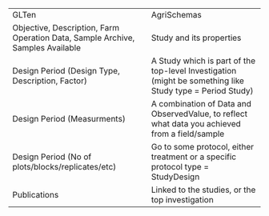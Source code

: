<table>
    <tr>
        <td>GLTen</td>
        <td>AgriSchemas</td>
    </tr>
    <tr>
        <td>Objective, Description, Farm Operation Data, Sample Archive, Samples Available</td>
        <td>Study and its properties</td>
    </tr>
    <tr>
        <td>Design Period (Design Type, Description, Factor)</td>
        <td>A Study which is part of the top-level Investigation (might be something like Study type = Period Study)</td>
    </tr>
    <tr>
        <td>Design Period (Measurments)</td>
        <td>A combination of Data and ObservedValue, to reflect what data you achieved from a field/sample</td>
    </tr>
    <tr>
        <td>Design Period (No of plots/blocks/replicates/etc)</td>
        <td>Go to some protocol, either treatment or a specific protocol type = StudyDesign</td>
    </tr>
    <tr>
        <td>Publications</td>
        <td>Linked to the studies, or the top investigation</td>
    </tr>
</table>
